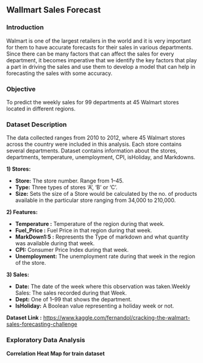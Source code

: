 ## Wallmart Sales Forecast

### Introduction

Walmart is one of the largest retailers in the world and it is very important for them
to have accurate forecasts for their sales in various departments. Since there can be
many factors that can affect the sales for every department, it becomes imperative
that we identify the key factors that play a part in driving the sales and use them to
develop a model that can help in forecasting the sales with some accuracy.

### Objective

To predict the weekly sales for 99 departments at 45 Walmart stores located in
different regions.

### Dataset Description

The data collected ranges from 2010 to 2012, where 45 Walmart stores across the
country were included in this analysis. Each store contains several departments.
Dataset contains information about the stores, departments, temperature,
unemployment, CPI, isHoliday, and Markdowns.

**1) Stores:**
  - **Store:** The store number. Range from 1–45.
  - **Type:** Three types of stores ‘A’, ‘B’ or ‘C’.
  - **Size:** Sets the size of a Store would be calculated by the no. of products available in the particular         store ranging from 34,000 to 210,000.

**2) Features:**
  - **Temperature :** Temperature of the region during that week.
  - **Fuel_Price :** Fuel Price in that region during that week.
  - **MarkDown1:5 :** Represents the Type of markdown and what quantity was available during that week.
  - **CPI:** Consumer Price Index during that week.
  - **Unemployment:** The unemployment rate during that week in the region of the store.

**3) Sales:**
  - **Date:** The date of the week where this observation was taken.Weekly Sales: The sales recorded during that          Week.
  - **Dept:** One of 1–99 that shows the department.
  - **IsHoliday:** A Boolean value representing a holiday week or not.
  
**Dataset Link :** https://www.kaggle.com/fernandol/cracking-the-walmart-sales-forecasting-challenge

### Exploratory Data Analysis

**Correlation Heat Map for train dataset**

